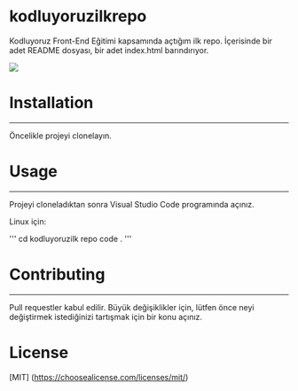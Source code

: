 # kodluyoruzilkrepo
Kodluyoruz Front-End Eğitimi kapsamında açtığım ilk repo. İçerisinde bir adet README dosyası, bir adet index.html barındırıyor. 

![](C:\Users\HP\Desktop\github.png)

# Installation 

----

Öncelikle projeyi clonelayın. 

[](https://github.com/melikeseymakorak/kodluyoruzilkrepo.git)

# Usage 

----

Projeyi cloneladıktan sonra Visual Studio Code programında açınız. 


Linux için:

'''
cd kodluyoruzilk repo
code . 
'''


# Contributing 

---

Pull requestler kabul edilir. Büyük değişiklikler için, lütfen önce neyi değiştirmek istediğinizi tartışmak için bir konu açınız. 

# License
[MIT] (https://choosealicense.com/licenses/mit/)
